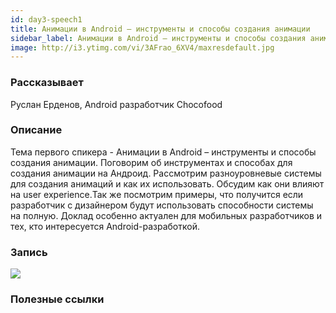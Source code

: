 ```yaml
---
id: day3-speech1
title: Анимации в Android – инструменты и способы создания анимации
sidebar_label: Анимации в Android – инструменты и способы создания анимациий
image: http://i3.ytimg.com/vi/3AFrao_6XV4/maxresdefault.jpg
---
```


### Рассказывает
Руслан Ерденов, Android разработчик Chocofood

### Описание
Тема первого спикера - Анимации в Android – инструменты и способы создания анимации. Поговорим об инструментах и способах для создания анимации на Андроид. Рассмотрим разноуровневые системы для создания анимаций и как их использовать. Обсудим как они влияют на user experience.Так же посмотрим примеры, что получится если разработчик с дизайнером  будут использовать способности системы на полную.
Доклад особенно актуален для мобильных разработчиков и тех, кто интересуется Android-разработкой.
### Запись

[![](http://i3.ytimg.com/vi/HmR3uHowG4M/maxresdefault.jpg)](https://youtu.be/HmR3uHowG4M)

### Полезные ссылки
